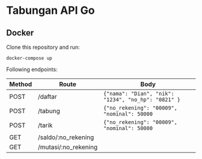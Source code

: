 # Tabungan API Go

## Docker
Clone this repository and run:
```
docker-compose up
```

Following endpoints:

| Method | Route                | Body                                               |
| ------ | -------------------- |----------------------------------------------------|
| POST   | /daftar              | `{"nama": "Dian", "nik": "1234", "no_hp": "0821" }`|
| POST   | /tabung              | `{"no_rekening": "00009", "nominal": 50000`        |
| POST   | /tarik               | `{"no_rekening": "00009", "nominal": 50000`        |
| GET    | /saldo/:no_rekening  |                                                    |
| GET    | /mutasi/:no_rekening |                                                    |

